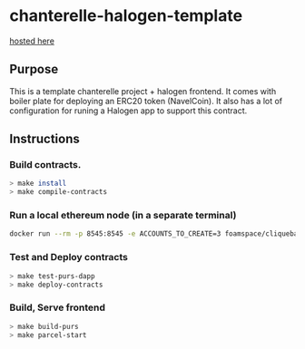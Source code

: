 # chanterelle-halogen-template

[hosted here](https://f-o-a-m.github.io/chanterelle-halogen-template/)

## Purpose
This is a template chanterelle project + halogen frontend. It comes with boiler plate for deploying an ERC20 token (NavelCoin).
It also has a lot of configuration for runing a Halogen app to support this contract.

## Instructions

### Build contracts.
```bash
> make install
> make compile-contracts
```


### Run a local ethereum node (in a separate terminal)
```bash
docker run --rm -p 8545:8545 -e ACCOUNTS_TO_CREATE=3 foamspace/cliquebait:latest
```

### Test and Deploy contracts
```bash
> make test-purs-dapp
> make deploy-contracts
```

### Build, Serve frontend
```bash
> make build-purs
> make parcel-start
```
